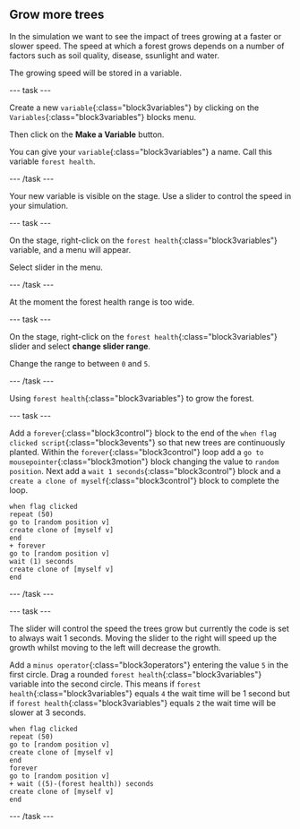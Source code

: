 ## Grow more trees

In the simulation we want to see the impact of trees growing at a faster or slower speed. The speed at which a forest grows depends on a number of factors such as soil quality, disease, ssunlight and water.

The growing speed will be stored in a variable.

--- task ---

Create a new `variable`{:class="block3variables"} by clicking on the `Variables`{:class="block3variables"} blocks menu.

Then click on the **Make a Variable** button.

You can give your `variable`{:class="block3variables"} a name. Call this variable `forest health`.

--- /task ---

Your new variable is visible on the stage. Use a slider to control the speed in your simulation.

--- task ---

On the stage, right-click on the `forest health`{:class="block3variables"} variable, and a menu will appear.

Select slider in the menu.

--- /task ---

At the moment the forest health range is too wide.

--- task ---

On the stage, right-click on the `forest health`{:class="block3variables"} slider and select **change slider range**.

Change the range to between `0` and `5`.

--- /task ---

Using `forest health`{:class="block3variables"} to grow the forest.

--- task ---

Add a `forever`{:class="block3control"} block to the end of the `when flag clicked script`{:class="block3events"} so that new trees are continuously planted. Within the `forever`{:class="block3control"} loop add a `go to mousepointer`{:class="block3motion"} block changing the value to `random position`. Next add a `wait 1 seconds`{:class="block3control"} block and a `create a clone of myself`{:class="block3control"} block to complete the loop.

```blocks3
when flag clicked
repeat (50)
go to [random position v]
create clone of [myself v]
end
+ forever
go to [random position v]
wait (1) seconds
create clone of [myself v]
end
```

--- /task ---

--- task ---

The slider will control the speed the trees grow but currently the code is set to always wait 1 seconds. Moving the slider to the right will speed up the growth whilst moving to the left will decrease the growth.

Add a `minus operator`{:class="block3operators"} entering the value `5` in the first circle. Drag a rounded `forest health`{:class="block3variables"} variable into the second circle. This means if `forest health`{:class="block3variables"} equals `4` the wait time will be 1 second but if `forest health`{:class="block3variables"} equals `2` the wait time will be slower at 3 seconds.

```blocks3
when flag clicked
repeat (50)
go to [random position v]
create clone of [myself v]
end
forever
go to [random position v]
+ wait ((5)-(forest health)) seconds
create clone of [myself v]
end
```

--- /task ---
